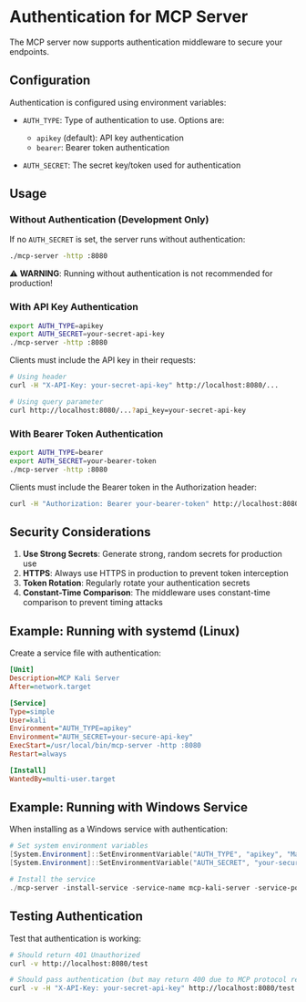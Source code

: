 # Authentication for MCP Server

The MCP server now supports authentication middleware to secure your endpoints.

## Configuration

Authentication is configured using environment variables:

- `AUTH_TYPE`: Type of authentication to use. Options are:
  - `apikey` (default): API key authentication
  - `bearer`: Bearer token authentication
  
- `AUTH_SECRET`: The secret key/token used for authentication

## Usage

### Without Authentication (Development Only)

If no `AUTH_SECRET` is set, the server runs without authentication:

```bash
./mcp-server -http :8080
```

⚠️ **WARNING**: Running without authentication is not recommended for production!

### With API Key Authentication

```bash
export AUTH_TYPE=apikey
export AUTH_SECRET=your-secret-api-key
./mcp-server -http :8080
```

Clients must include the API key in their requests:

```bash
# Using header
curl -H "X-API-Key: your-secret-api-key" http://localhost:8080/...

# Using query parameter
curl http://localhost:8080/...?api_key=your-secret-api-key
```

### With Bearer Token Authentication

```bash
export AUTH_TYPE=bearer
export AUTH_SECRET=your-bearer-token
./mcp-server -http :8080
```

Clients must include the Bearer token in the Authorization header:

```bash
curl -H "Authorization: Bearer your-bearer-token" http://localhost:8080/...
```

## Security Considerations

1. **Use Strong Secrets**: Generate strong, random secrets for production use
2. **HTTPS**: Always use HTTPS in production to prevent token interception
3. **Token Rotation**: Regularly rotate your authentication secrets
4. **Constant-Time Comparison**: The middleware uses constant-time comparison to prevent timing attacks

## Example: Running with systemd (Linux)

Create a service file with authentication:

```ini
[Unit]
Description=MCP Kali Server
After=network.target

[Service]
Type=simple
User=kali
Environment="AUTH_TYPE=apikey"
Environment="AUTH_SECRET=your-secure-api-key"
ExecStart=/usr/local/bin/mcp-server -http :8080
Restart=always

[Install]
WantedBy=multi-user.target
```

## Example: Running with Windows Service

When installing as a Windows service with authentication:

```powershell
# Set system environment variables
[System.Environment]::SetEnvironmentVariable("AUTH_TYPE", "apikey", "Machine")
[System.Environment]::SetEnvironmentVariable("AUTH_SECRET", "your-secure-api-key", "Machine")

# Install the service
./mcp-server -install-service -service-name mcp-kali-server -service-port :8080
```

## Testing Authentication

Test that authentication is working:

```bash
# Should return 401 Unauthorized
curl -v http://localhost:8080/test

# Should pass authentication (but may return 400 due to MCP protocol requirements)
curl -v -H "X-API-Key: your-secret-api-key" http://localhost:8080/test
```
